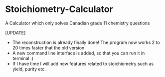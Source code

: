 # Stoichiometry-Calculator

A Calculator which only solves Canadian grade 11 chemistry questions

[UPDATE]
  - The reconstruction is already finally done! The program now works 2 to 20 times faster that the old version.
  - A new command line interface is added, so that you can run it in terminal :)
  - If I have time I will add new features related to stoichiometry such as yield, purity etc.
